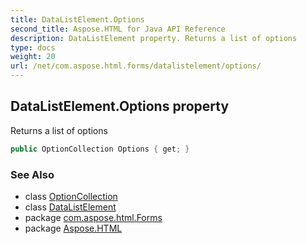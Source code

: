 ```yaml
---
title: DataListElement.Options
second_title: Aspose.HTML for Java API Reference
description: DataListElement property. Returns a list of options
type: docs
weight: 20
url: /net/com.aspose.html.forms/datalistelement/options/
---
```

## DataListElement.Options property

Returns a list of options

```java
public OptionCollection Options { get; }
```

### See Also

* class [OptionCollection](../../optioncollection/)
* class [DataListElement](../)
* package [com.aspose.html.Forms](../../datalistelement/)
* package [Aspose.HTML](../../../)
